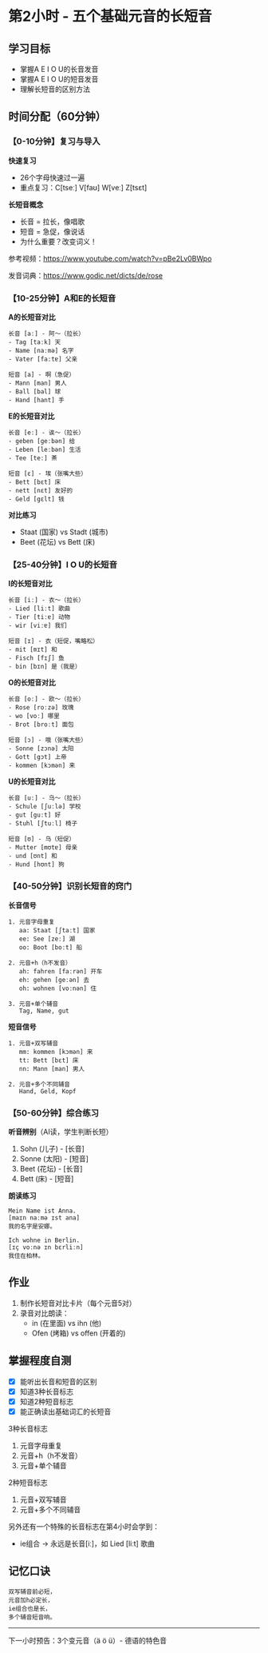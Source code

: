 # 第2小时 - 五个基础元音的长短音

## 学习目标

- 掌握A E I O U的长音发音
- 掌握A E I O U的短音发音
- 理解长短音的区别方法

## 时间分配（60分钟）

### 【0-10分钟】复习与导入

**快速复习**

- 26个字母快速过一遍
- 重点复习：C[tseː] V[faʊ] W[veː] Z[tsɛt]

**长短音概念**

- 长音 = 拉长，像唱歌
- 短音 = 急促，像说话
- 为什么重要？改变词义！

参考视频：https://www.youtube.com/watch?v=pBe2Lv0BWpo

发音词典：https://www.godic.net/dicts/de/rose

### 【10-25分钟】A和E的长短音

**A的长短音对比**

```
长音 [aː] - 阿～（拉长）
- Tag [taːk] 天
- Name [naːmə] 名字
- Vater [faːtɐ] 父亲

短音 [a] - 啊（急促）
- Mann [man] 男人
- Ball [bal] 球
- Hand [hant] 手
```

**E的长短音对比**

```
长音 [eː] - 诶～（拉长）
- geben [geːbən] 给
- Leben [leːbən] 生活
- Tee [teː] 茶

短音 [ɛ] - 埃（张嘴大些）
- Bett [bɛt] 床
- nett [nɛt] 友好的
- Geld [gɛlt] 钱
```

**对比练习**

- Staat (国家) vs Stadt (城市)
- Beet (花坛) vs Bett (床)

### 【25-40分钟】I O U的长短音

**I的长短音对比**

```
长音 [iː] - 衣～（拉长）
- Lied [liːt] 歌曲
- Tier [tiːɐ] 动物
- wir [viːɐ] 我们

短音 [ɪ] - 衣（短促，嘴略松）
- mit [mɪt] 和
- Fisch [fɪʃ] 鱼
- bin [bɪn] 是（我是）
```

**O的长短音对比**

```
长音 [oː] - 欧～（拉长）
- Rose [roːzə] 玫瑰
- wo [voː] 哪里
- Brot [broːt] 面包

短音 [ɔ] - 哦（张嘴大些）
- Sonne [zɔnə] 太阳
- Gott [gɔt] 上帝
- kommen [kɔmən] 来
```

**U的长短音对比**

```
长音 [uː] - 乌～（拉长）
- Schule [ʃuːlə] 学校
- gut [guːt] 好
- Stuhl [ʃtuːl] 椅子

短音 [ʊ] - 乌（短促）
- Mutter [mʊtɐ] 母亲
- und [ʊnt] 和
- Hund [hʊnt] 狗
```

### 【40-50分钟】识别长短音的窍门

**长音信号**

```
1. 元音字母重复
   aa: Staat [ʃtaːt] 国家
   ee: See [zeː] 湖
   oo: Boot [boːt] 船

2. 元音+h（h不发音）
   ah: fahren [faːrən] 开车
   eh: gehen [geːən] 去
   oh: wohnen [voːnən] 住

3. 元音+单个辅音
   Tag, Name, gut
```

**短音信号**

```
1. 元音+双写辅音
   mm: kommen [kɔmən] 来
   tt: Bett [bɛt] 床
   nn: Mann [man] 男人

2. 元音+多个不同辅音
   Hand, Geld, Kopf
```

### 【50-60分钟】综合练习

**听音辨别**（AI读，学生判断长短）

1. Sohn (儿子) - [长音]
2. Sonne (太阳) - [短音]
3. Beet (花坛) - [长音]
4. Bett (床) - [短音]

**朗读练习**

```
Mein Name ist Anna.
[maɪn naːmə ɪst ana]
我的名字是安娜。

Ich wohne in Berlin.
[ɪç voːnə ɪn bɛrliːn]
我住在柏林。
```

## 作业

1. 制作长短音对比卡片（每个元音5对）
2. 录音对比朗读：
   - in (在里面) vs ihn (他)
   - Ofen (烤箱) vs offen (开着的)

## 掌握程度自测

- [X] 能听出长音和短音的区别
- [X] 知道3种长音标志
- [X] 知道2种短音标志
- [X] 能正确读出基础词汇的长短音

3种长音标志

1. 元音字母重复
2. 元音+h（h不发音）
3. 元音+单个辅音

  2种短音标志

1. 元音+双写辅音
2. 元音+多个不同辅音

  另外还有一个特殊的长音标志在第4小时会学到：

- ie组合 → 永远是长音[iː]，如 Lied [liːt] 歌曲

## 记忆口诀

```
双写辅音前必短，
元音加h必定长，
ie组合也是长，
多个辅音短音响。
```

---

下一小时预告：3个变元音（ä ö ü）- 德语的特色音
